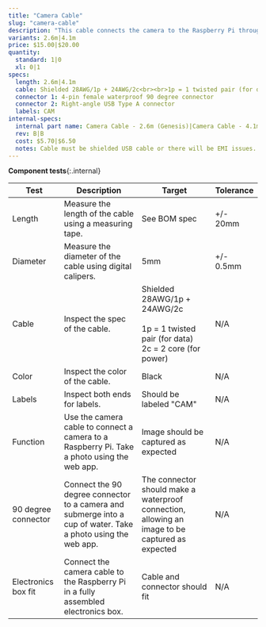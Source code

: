 ```yaml
---
title: "Camera Cable"
slug: "camera-cable"
description: "This cable connects the camera to the Raspberry Pi through the y-axis cable carrier."
variants: 2.6m|4.1m
price: $15.00|$20.00
quantity:
  standard: 1|0
  xl: 0|1
specs:
  length: 2.6m|4.1m
  cable: Shielded 28AWG/1p + 24AWG/2c<br><br>1p = 1 twisted pair (for data)<br>2c = 2 core (for power)
  connector 1: 4-pin female waterproof 90 degree connector
  connector 2: Right-angle USB Type A connector
  labels: CAM
internal-specs:
  internal part name: Camera Cable - 2.6m (Genesis)|Camera Cable - 4.1m (Genesis XL)
  rev: B|B
  cost: $5.70|$6.50
  notes: Cable must be shielded USB cable or there will be EMI issues.
---
```


**Component tests**{:.internal}

|Test         |Description  |Target       |Tolerance    |
|-------------|-------------|-------------|-------------|
|Length       |Measure the length of the cable using a measuring tape.|See BOM spec|+/- 20mm
|Diameter     |Measure the diameter of the cable using digital calipers.|5mm|+/- 0.5mm
|Cable        |Inspect the spec of the cable.|Shielded 28AWG/1p + 24AWG/2c<br><br>1p = 1 twisted pair (for data)<br>2c = 2 core (for power)|N/A
|Color        |Inspect the color of the cable.|Black|N/A
|Labels       |Inspect both ends for labels.|Should be labeled "CAM"|N/A
|Function     |Use the camera cable to connect a camera to a Raspberry Pi. Take a photo using the web app.|Image should be captured as expected|N/A
|90 degree connector|Connect the 90 degree connector to a camera and submerge into a cup of water. Take a photo using the web app.|The connector should make a waterproof connection, allowing an image to be captured as expected|N/A
|Electronics box fit|Connect the camera cable to the Raspberry Pi in a fully assembled electronics box.|Cable and connector should fit|N/A
